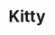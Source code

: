 ---
title: Kitty
date: 
draft: false

# descripcion
description : Anillo de plata 925

materials: Plata 925

color: Plateado

dimensions: 18mm diámetro - ajustable

code: 05-23-0604

type: "Anillos"

categories: []

price: $3.710,00

price_eftvo: $3.150,00

# Images
# first image will be shown in the product page
images:
  # - image: "images/path_to_image"
  # La ubicacion de las imagenes es imagenes/Anillos/Anillos.Plata/05-23-0604-kitty
  - image: "./images/anillos/plata/05-23-0604.JPG"
---